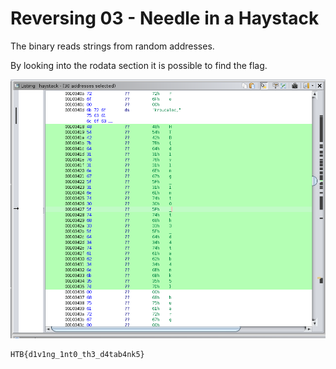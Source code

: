 # Reversing 03 - Needle in a Haystack

The binary reads strings from random addresses.

By looking into the rodata section it is possible to find the flag.

![flag](./flag.png)

```
HTB{d1v1ng_1nt0_th3_d4tab4nk5}
```
